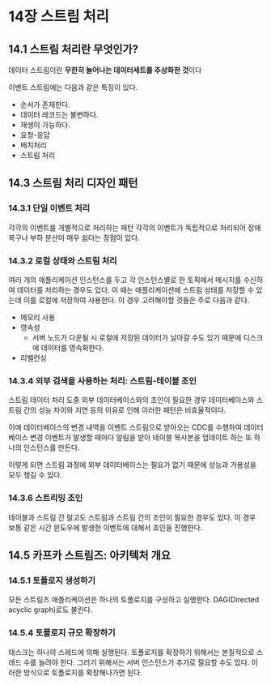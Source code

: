 # 14장 스트림 처리

## 14.1 스트림 처리란 무엇인가?
데이터 스트림이란 **무한히 늘어나는 데이터세트를 추상화한 것**이다

이벤트 스트림에는 다음과 같은 특징이 있다.
- 순서가 존재한다.
- 데이터 레코드는 불변하다.
- 재생이 가능하다.
- 요청-응답
- 배치처리
- 스트림 처리

## 14.3 스트림 처리 디자인 패턴
### 14.3.1 단일 이벤트 처리
각각의 이벤트를 개별적으로 처리하는 패턴 각각의 이벤트가 독립적으로 처리되어 장애 복구나 부하 분산이 매우 쉽다는 장점이 있다.

### 14.3.2 로컬 상태와 스트림 처리
여러 개의 애플리케이션 인스턴스를 두고 각 인스턴스별로 한 토픽에서 메시지를 수신하여 데이터를 처리하는 경우도 있다. 이 때는 애플리케이션에 스트림 상태를 저장할 수 있는데 이를 로컬에 저장하여 사용한다. 이 경우 고려해야할 것들은 주로 다음과 같다.

- 메모리 사용
- 영속성
  - 서버 노드가 다운될 시 로컬에 저장된 데이터가 날아갈 수도 있기 때문에 디스크에 데이터를 영속화한다. 
- 리밸런싱

### 14.3.4 외부 검색을 사용하는 처리: 스트림-테이블 조인
스트림 데이터 처리 도중 외부 데이터베이스와의 조인이 필요한 경우 데이터베이스와 스트림 간의 성능 차이와 지연 등의 이유로 인해 이러한 패턴은 비효율적이다.

이에 데이터베이스의 변경 내역을 이벤트 스트림으로 받아오는 CDC를 수행하여 데이터베이스 변경 이벤트가 발생할 때마다 알림을 받아 테이블 복사본을 업데이트 하는 또 하나의 인스턴스를 만든다.

이렇게 되면 스트림 과정에 외부 데이터베이스는 필요가 없기 때문에 성능과 가용성을 모두 챙길 수 있다.

### 14.3.6 스트리밍 조인
테이블과 스트림 간 말고도 스트림과 스트림 간의 조인이 필요한 경우도 있다. 이 경우 보통 같은 시간 윈도우에 발생한 이벤트에 대해서 조인을 진행한다.

## 14.5 카프카 스트림즈: 아키텍처 개요
### 14.5.1 토폴로지 생성하기
모든 스트림즈 애플리케이션은 하나의 토폴로지를 구성하고 실행한다. DAG(Directed acyclic graph)로도 불린다.

### 14.5.4 토폴로지 규모 확장하기
태스크는 하나의 스레드에 의해 실행된다. 토폴로지를 확장하기 위해서는 본질적으로 스레드 수를 늘려야 한다. 그러기 위해서는 서버 인스턴스가 추가로 필요할 수도 있다. 이러한 방식으로 토폴로지를 확장해나가면 된다.